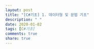 ```yaml
---
layout: post
title: "[C#기초] 1. 데이터형 및 문법 기초"
description: " "
date: 2020-01-02
tags: [C#기초]
comments: true
share: true
---
```


